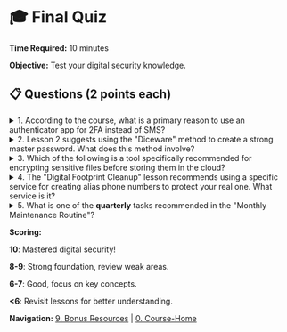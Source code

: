 # 🎓 Final Quiz

**Time Required:** 10 minutes

**Objective:** Test your digital security knowledge.

## 📋 Questions (2 points each)

<details>
  <summary> 1. According to the course, what is a primary reason to use an authenticator app for 2FA instead of SMS?</summary>
  
  <p><b> Answer: B) To avoid SIM swapping risks.</b> The course specifically warns that SMS is vulnerable to SIM swapping attacks, making authenticator apps a more secure choice.</p>
</details>

<details>
  <summary> 2. Lesson 2 suggests using the "Diceware" method to create a strong master password. What does this method involve?</summary>
  
  <p><b> Answer: C) Using 6-8 random words.</b> The lesson recommends this method for creating a master password that is both memorable and highly secure.</p>
</details>

<details>
  <summary> 3. Which of the following is a tool specifically recommended for encrypting sensitive files before storing them in the cloud?</summary>
  
  <p><b> Answer: B) Cryptomator.</b> Cryptomator and VeraCrypt are mentioned as tools for encrypting files, adding a crucial layer of security to your cloud storage.</p>
</details>

<details>
  <summary> 4. The "Digital Footprint Cleanup" lesson recommends using a specific service for creating alias phone numbers to protect your real one. What service is it?</summary>
  
  <p><b> Answer: B) Google Voice.</b> The course suggests using Google Voice for any public-facing numbers to keep your personal phone number private.</p>
</details>

<details>
  <summary> 5. What is one of the <b>quarterly</b> tasks recommended in the "Monthly Maintenance Routine"?</summary>
  
  <p><b> Answer: C) Review social media privacy settings.</b> The routine distinguishes between monthly tasks (like updates) and deeper quarterly tasks like auditing passwords and privacy settings.</p>
</details>



**Scoring:**

**10**: Mastered digital security!

**8-9**: Strong foundation, review weak areas.

**6-7**: Good, focus on key concepts.

**<6**: Revisit lessons for better understanding.

**Navigation:** [9. Bonus Resources](9-bonus-resources.html) | [0. Course-Home](index.html)

